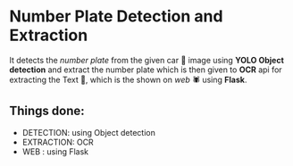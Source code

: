 # Number Plate Detection and Extraction
It detects the _number plate_ from the given car :car: image using **YOLO Object detection** and extract the number plate which is then given to **OCR** api for extracting the Text :pencil:, which is the shown on _web_ :spider: using **Flask**.

## Things done:
* DETECTION: using Object detection
* EXTRACTION: OCR
* WEB : using Flask

